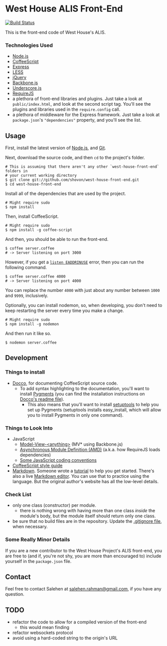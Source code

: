 # West House ALIS Front-End

[![Build Status](https://travis-ci.org/West-House-Project/west-house-front-end.png?branch=development)](https://travis-ci.org/West-House-Project/west-house-front-end)

This is the front-end code of West House's ALIS.

### Technologies Used

* <a href="http://nodejs.org/" target="_blank">Node.js</a>
* <a href="http://coffeescript.org/" target="_blank">CoffeeScript</a>
* <a href="http://expressjs.com/" target="_blank">Express</a>
* <a href="http://lesscss.org/" target="_blank">LESS</a>
* <a href="http://jquery.com/" target="_blank">jQuery</a>
* <a href="http://backbonejs.org/" target="_blank">Backbone.js</a>
* <a href="http://underscorejs.org" target="_blank">Underscore.js</a>
* <a href="http://requirejs.org/" target="_blank">RequireJS</a>
* a plethora of front-end libraries and plugins. Just take a look at `public/index.html`, and look at the second script tag. You'll see the plugins and libraries used in the `require.config` call.
* a plethora of middleware for the Express framework. Just take a look at `package.json`'s `"dependencies"` property, and you'll see the list.

## Usage

First, install the latest version of <a href="http://nodejs.org/" target="_blank">Node.js</a>, and <a href="http://git-scm.com/" target="_blank">Git</a>.

Next, download the source code, and then `cd` to the project's folder.

```shell
# This is assuming that there aren't any other `west-house-front-end` folders in
# your current working directory
$ git clone git://github.com/shovon/west-house-front-end.git
$ cd west-house-front-end
```

Install all of the dependencies that are used by the project.

```shell
# Might require sudo
$ npm install
```

Then, install CoffeeScript.

```shell
# Might require sudo
$ npm install -g coffee-script
```

And then, you should be able to run the front-end.

```shell
$ coffee server.coffee
# -> Server listening on port 3000
```

However, if you get a <a href="https://gist.github.com/4333329" target="_blank">`listen EADDRINUSE`</a> error, then you can run the following command.

```shell
$ coffee server.coffee 4000
# -> Server listening on port 4000
```

You can replace the number `4000` with just about any number between `1000` and `9999`, inclusively.

Optionally, you can install nodemon, so, when developing, you don't need to keep restarting the server every time you make a change.

```shell
# Might require sudo
$ npm install -g nodemon
```

And then run it like so.

```shell
$ nodemon server.coffee
```

## Development

### Things to install

* <a href="http://jashkenas.github.com/docco/" target="_blank">Docco</a>, for documenting CoffeeScript source code.
    * To add syntax highlighting to the documentation, you'll want to install <a href="http://pygments.org/" target="_blank">Pygments</a> (you can find the installation instructions on <a href="https://github.com/jashkenas/docco/blob/master/resources/README.md" target="_blank">Docco's readme file</a>).
        * This also means that you'll want to install <a href="http://pypi.python.org/pypi/setuptools" target="_blank">setuptools</a> to help you set up Pygments (setuptools installs easy_install, which will allow you to install Pygments in only one command).

### Things to Look Into

* JavaScript
    * <a href="http://backbonetutorials.com/" target="_blank">Model-View-&lt;anything&gt;</a> (MV* using Backbone.js)
    * <a href="http://requirejs.org/docs/whyamd.html" target="_blank">Asynchronous Module Definition (AMD)</a> (a.k.a. how RequireJS loads dependencies)
    * <a href="http://pkp.sfu.ca/wiki/index.php/JavaScript_coding_conventions" target="_blank">Some JavaScript coding conventions</a>
* <a href="https://github.com/polarmobile/coffeescript-style-guide#coffeescript-style-guide" target="_blank">CoffeeScript style guide</a>
* <a href="http://daringfireball.net/projects/markdown/" target="_blank">Markdown</a>. Someone wrote a <a href="http://www.simplecode.me/2011/12/11/getting-started-with-markdown/" target="_blank">tutorial</a> to help you get started. There's also a live <a href="http://dillinger.io/" target="_blank">Markdown editor</a>. You can use that to practice using the language. But the original author's website has all the low-level details.

### Check List

* only one class (constructor) per module.
    * there is nothing wrong with having more than one class *inside* the module's body, but the module itself should return only one class.
* be sure that no build files are in the repository. Update the [.gitignore file](http://gitready.com/beginner/2009/01/19/ignoring-files.html), when necessary.

### Some Really Minor Details

If you are a new contributor to the West House Project's ALIS front-end, you are free to (and if, you're not shy, you are more than encouraged to) include yourself in the `package.json` file.

## Contact

Feel free to contact Salehen at [salehen.rahman@gmail.com](mailto:salehen.rahman@gmail.com), if you have any question.

## TODO

* refactor the code to allow for a compiled version of the front-end
    * this would mean finding 
* refactor websockets protocol
* avoid using a hard-coded string to the origin's URL